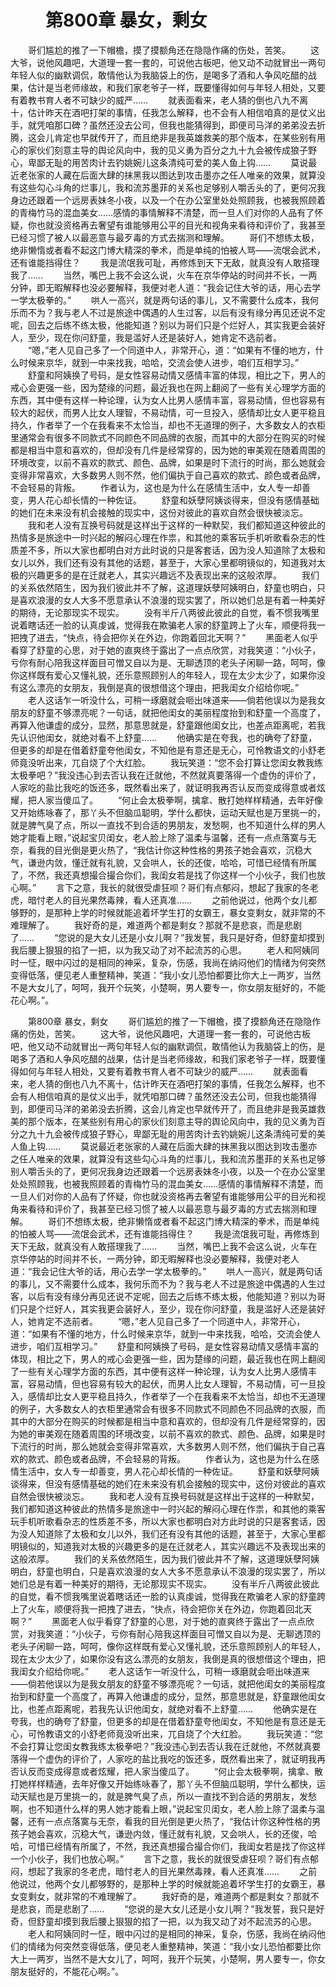 # 　　第800章 暴女，剩女
　　哥们尴尬的推了一下帽檐，摸了摸额角还在隐隐作痛的伤处，苦笑。
　　这大爷，说他风趣吧，大道理一套一套的，可说他古板吧，他又动不动就冒出一两句年轻人似的幽默调侃，敢情他认为我脑袋上的伤，是喝多了酒和人争风吃醋的战果，估计是当老师缘故，和我们家老爷子一样，既要懂得如何与年轻人相处，又要有着教书育人者不可缺少的威严……
　　就表面看来，老人猜的倒也八九不离十，估计昨天在酒吧打架的事情，任我怎么解释，也不会有人相信咱真的是仗义出手，就凭咱那口碑？虽然还没去公司，但我也能猜得到，即便司马洋的弟弟没去折腾，这会儿肯定也早就传开了，而且绝非是我英雄救美的那个版本，在某些别有用心的家伙们刻意主导的舆论风向中，我的见义勇为百分之九十九会被传成狼子野心，卑鄙无耻的用苦肉计去钓姚婉儿这条清纯可爱的美人鱼上钩……
　　莫说最近老张家的人藏在后面大肆的抹黑我以图达到攻击墨亦之任人唯亲的效果，就算没有这些勾心斗角的烂事儿，我和流苏墨菲的关系也足够别人嚼舌头的了，更何况我身边还跟着一个远房表妹冬小夜，以及一个在办公室里处处照顾我，也被我照顾着的青梅竹马的混血美女……感情的事情解释不清楚，而一旦人们对你的人品有了怀疑，你也就没资格再去奢望有谁能够用公平的目光和视角来看待和评价了，我甚至已经习惯了被人以最恶意与最歹毒的方式去揣测和理解。
　　哥们不想练太极，绝非懒惰或者看不起这门博大精深的拳术，而是单纯的怕被人骂——流氓会武术，还有谁能挡得住？
　　我是流氓我可耻，再修炼到天下无敌，就真没有人敢搭理我了……
　　当然，嘴巴上我不会这么说，火车在京华停站的时间并不长，一两分钟，即无暇解释也没必要解释，我便对老人道：“我会记住大爷的话，用心去学一学太极拳的。”
　　哄人一高兴，就是两句话的事儿，又不需要什么成本，我何乐而不为？我与老人不过是旅途中偶遇的人生过客，以后有没有缘分再见还说不定呢，回去之后练不练太极，他能知道？别以为哥们只是个烂好人，其实我更会装好人，至少，现在你问舒童，我是滥好人还是装好人，她肯定不选前者。
　　“嗯，”老人见自己多了一个同道中人，非常开心，道：“如果有不懂的地方，什么时候来京华，就到一中来找我，哈哈，交流会使人进步，咱们互相学习。”
　　舒童和阿姨换了号码，是女性容易动情又感情丰富的体现，相比之下，男人的戒心会更强一些，因为楚缘的问题，最近我也在网上翻阅了一些有关心理学方面的东西，其中便有这样一种论理，认为女人比男人感情丰富，容易动情，但也容易有较大的起伏，而男人比女人理智，不易动情，可一旦投入，感情却比女人更平稳且持久，作者举了一个在我看来不太恰当，却也不无道理的例子，大多数女人的衣柜里通常会有很多不同款式不同颜色不同品牌的衣服，而其中的大部分在购买的时候都是相当中意和喜欢的，但却没有几件是经常穿的，因为她的审美观在随着周围的环境改变，以前不喜欢的款式、颜色、品牌，如果是时下流行的时尚，那么她就会变得非常喜欢，大多数男人则不然，他们偏执于自己喜欢的款式、颜色或者品牌，不会轻易的背叛。
　　作者认为，这也是为什么在感情生活中，女人专一却善变，男人花心却长情的一种佐证。
　　舒童和妖孽阿姨谈得来，但没有感情基础的她们在未来没有机会接触的现实中，这份对彼此的喜欢自然会很快被淡忘。
　　我和老人没有互换号码就是这样出于这样的一种默契，我们都知道这种彼此的热情多是旅途中一时兴起的解闷心理在作祟，和其他的乘客玩手机听歌看杂志的性质差不多，所以大家也都明白对方此时说的只是客套话，因为没人知道除了太极和女儿以外，我们还有没有其他的话题，甚至于，大家心里都明镜似的，知道我对太极的兴趣更多的是在迁就老人，其实兴趣远不及表现出来的这般浓厚。
　　我们的关系依然陌生，因为我们彼此并不了解，这道理妖孽阿姨明白，舒童也明白，只是喜欢浪漫的女人大多不愿意承认不浪漫的现实罢了，所以她们总是有着一种美好的期待，无论那现实不现实。
　　没有半斤八两彼此彼此的自觉，看不惯我嘴里说着瞎话还一脸的认真虔诚，觉得我在欺骗老人家的舒童跨上了火车，顺便将我一把拽了进去，“快点，待会把你关在外边，你跑着回北天啊？”
　　黑面老人似乎看穿了舒童的心思，对于她的直爽终于露出了一点点欣赏，对我笑道：“小伙子，亏你有耐心陪我这样面目可憎又自以为是、无聊透顶的老头子闲聊一路，呵呵，像你这样既有爱心又懂礼貌，还乐意照顾别人的年轻人，现在太少太少了，如果你没有这么漂亮的女朋友，我倒是真的很想借这个理由，把我闺女介绍给你呢。”
　　老人这话乍一听没什么，可稍一琢磨就会咂出味道来——倘若他误以为是我女朋友的舒童不够漂亮呢？一句话，就把他闺女的美丽程度抬到和舒童一个高度了，再算入他谦虚的成分，显然，那意思就是，舒童跟他闺女比，也差点距离呢，若我先认识他闺女，就绝对看不上舒童……
　　他确实是在夸我，也的确夸了舒童，但更多的却是在借着舒童夸他闺女，不知他是有意还是无心，可怜教语文的小舒老师竟没听出来，兀自烧了个大红脸。
　　我玩笑道：“您不会打算让您闺女教我练太极拳吧？”我没违心到去否认我在迁就他，不然就真要落得一个虚伪的评价了，人家吃的盐比我吃的饭还多，既然看出来了，就证明我再否认反而变成得意或者炫耀，把人家当傻瓜了。
　　“何止会太极拳啊，擒拿、散打她样样精通，去年好像又开始练咏春了，那丫头不但脑瓜聪明，学什么都快，运动天赋也是万里挑一的，就是脾气臭了点，所以一直找不到合适的男朋友，发愁啊，也不知道什么样的男人她才能看上眼，”说起宝贝闺女，老人脸上除了温柔与温馨，还有一点点落寞与无奈，看我的目光倒是更火热了，“我估计你这种性格的男孩子她会喜欢，沉稳大气，谦逊内敛，懂迁就有礼貌，又会哄人，长的还俊，哈哈，可惜已经情有所属了，不然，我还真想撮合撮合你们，我闺女若是找了你这样一个小伙子，我们也放心啊。”
　　言下之意，我长的就很受虐狂呗？哥们有点郁闷，想起了我家的冬老虎，暗忖老人的目光果然毒辣，看人还真准……
　　之前他说过，他两个女儿都够野的，是那种上学的时候就能追着坏学生打的女霸王，暴女变剩女，就非常的不难理解了。
　　我好奇的是，难道两个都是剩女？那就不是悲哀，而是悲剧了……
　　“您说的是大女儿还是小女儿啊？”我发誓，我只是好奇，但舒童却摸到我后腰上狠狠的掐了一把，以为我又动了对不起流苏的心思。
　　老人和阿姨同时一怔，眼中闪过的是相同的神采，复杂，伤感，我尚在纳闷他们的情绪为何突然变得低落，便见老人重整精神，笑道：“我小女儿恐怕都要比你大上一两岁，当然不是大女儿了，呵呵，我开个玩笑，小楚啊，男人要专一，你女朋友挺好的，不能花心啊。”。

　　第800章 暴女，剩女
　　哥们尴尬的推了一下帽檐，摸了摸额角还在隐隐作痛的伤处，苦笑。
　　这大爷，说他风趣吧，大道理一套一套的，可说他古板吧，他又动不动就冒出一两句年轻人似的幽默调侃，敢情他认为我脑袋上的伤，是喝多了酒和人争风吃醋的战果，估计是当老师缘故，和我们家老爷子一样，既要懂得如何与年轻人相处，又要有着教书育人者不可缺少的威严……
　　就表面看来，老人猜的倒也八九不离十，估计昨天在酒吧打架的事情，任我怎么解释，也不会有人相信咱真的是仗义出手，就凭咱那口碑？虽然还没去公司，但我也能猜得到，即便司马洋的弟弟没去折腾，这会儿肯定也早就传开了，而且绝非是我英雄救美的那个版本，在某些别有用心的家伙们刻意主导的舆论风向中，我的见义勇为百分之九十九会被传成狼子野心，卑鄙无耻的用苦肉计去钓姚婉儿这条清纯可爱的美人鱼上钩……
　　莫说最近老张家的人藏在后面大肆的抹黑我以图达到攻击墨亦之任人唯亲的效果，就算没有这些勾心斗角的烂事儿，我和流苏墨菲的关系也足够别人嚼舌头的了，更何况我身边还跟着一个远房表妹冬小夜，以及一个在办公室里处处照顾我，也被我照顾着的青梅竹马的混血美女……感情的事情解释不清楚，而一旦人们对你的人品有了怀疑，你也就没资格再去奢望有谁能够用公平的目光和视角来看待和评价了，我甚至已经习惯了被人以最恶意与最歹毒的方式去揣测和理解。
　　哥们不想练太极，绝非懒惰或者看不起这门博大精深的拳术，而是单纯的怕被人骂——流氓会武术，还有谁能挡得住？
　　我是流氓我可耻，再修炼到天下无敌，就真没有人敢搭理我了……
　　当然，嘴巴上我不会这么说，火车在京华停站的时间并不长，一两分钟，即无暇解释也没必要解释，我便对老人道：“我会记住大爷的话，用心去学一学太极拳的。”
　　哄人一高兴，就是两句话的事儿，又不需要什么成本，我何乐而不为？我与老人不过是旅途中偶遇的人生过客，以后有没有缘分再见还说不定呢，回去之后练不练太极，他能知道？别以为哥们只是个烂好人，其实我更会装好人，至少，现在你问舒童，我是滥好人还是装好人，她肯定不选前者。
　　“嗯，”老人见自己多了一个同道中人，非常开心，道：“如果有不懂的地方，什么时候来京华，就到一中来找我，哈哈，交流会使人进步，咱们互相学习。”
　　舒童和阿姨换了号码，是女性容易动情又感情丰富的体现，相比之下，男人的戒心会更强一些，因为楚缘的问题，最近我也在网上翻阅了一些有关心理学方面的东西，其中便有这样一种论理，认为女人比男人感情丰富，容易动情，但也容易有较大的起伏，而男人比女人理智，不易动情，可一旦投入，感情却比女人更平稳且持久，作者举了一个在我看来不太恰当，却也不无道理的例子，大多数女人的衣柜里通常会有很多不同款式不同颜色不同品牌的衣服，而其中的大部分在购买的时候都是相当中意和喜欢的，但却没有几件是经常穿的，因为她的审美观在随着周围的环境改变，以前不喜欢的款式、颜色、品牌，如果是时下流行的时尚，那么她就会变得非常喜欢，大多数男人则不然，他们偏执于自己喜欢的款式、颜色或者品牌，不会轻易的背叛。
　　作者认为，这也是为什么在感情生活中，女人专一却善变，男人花心却长情的一种佐证。
　　舒童和妖孽阿姨谈得来，但没有感情基础的她们在未来没有机会接触的现实中，这份对彼此的喜欢自然会很快被淡忘。
　　我和老人没有互换号码就是这样出于这样的一种默契，我们都知道这种彼此的热情多是旅途中一时兴起的解闷心理在作祟，和其他的乘客玩手机听歌看杂志的性质差不多，所以大家也都明白对方此时说的只是客套话，因为没人知道除了太极和女儿以外，我们还有没有其他的话题，甚至于，大家心里都明镜似的，知道我对太极的兴趣更多的是在迁就老人，其实兴趣远不及表现出来的这般浓厚。
　　我们的关系依然陌生，因为我们彼此并不了解，这道理妖孽阿姨明白，舒童也明白，只是喜欢浪漫的女人大多不愿意承认不浪漫的现实罢了，所以她们总是有着一种美好的期待，无论那现实不现实。
　　没有半斤八两彼此彼此的自觉，看不惯我嘴里说着瞎话还一脸的认真虔诚，觉得我在欺骗老人家的舒童跨上了火车，顺便将我一把拽了进去，“快点，待会把你关在外边，你跑着回北天啊？”
　　黑面老人似乎看穿了舒童的心思，对于她的直爽终于露出了一点点欣赏，对我笑道：“小伙子，亏你有耐心陪我这样面目可憎又自以为是、无聊透顶的老头子闲聊一路，呵呵，像你这样既有爱心又懂礼貌，还乐意照顾别人的年轻人，现在太少太少了，如果你没有这么漂亮的女朋友，我倒是真的很想借这个理由，把我闺女介绍给你呢。”
　　老人这话乍一听没什么，可稍一琢磨就会咂出味道来——倘若他误以为是我女朋友的舒童不够漂亮呢？一句话，就把他闺女的美丽程度抬到和舒童一个高度了，再算入他谦虚的成分，显然，那意思就是，舒童跟他闺女比，也差点距离呢，若我先认识他闺女，就绝对看不上舒童……
　　他确实是在夸我，也的确夸了舒童，但更多的却是在借着舒童夸他闺女，不知他是有意还是无心，可怜教语文的小舒老师竟没听出来，兀自烧了个大红脸。
　　我玩笑道：“您不会打算让您闺女教我练太极拳吧？”我没违心到去否认我在迁就他，不然就真要落得一个虚伪的评价了，人家吃的盐比我吃的饭还多，既然看出来了，就证明我再否认反而变成得意或者炫耀，把人家当傻瓜了。
　　“何止会太极拳啊，擒拿、散打她样样精通，去年好像又开始练咏春了，那丫头不但脑瓜聪明，学什么都快，运动天赋也是万里挑一的，就是脾气臭了点，所以一直找不到合适的男朋友，发愁啊，也不知道什么样的男人她才能看上眼，”说起宝贝闺女，老人脸上除了温柔与温馨，还有一点点落寞与无奈，看我的目光倒是更火热了，“我估计你这种性格的男孩子她会喜欢，沉稳大气，谦逊内敛，懂迁就有礼貌，又会哄人，长的还俊，哈哈，可惜已经情有所属了，不然，我还真想撮合撮合你们，我闺女若是找了你这样一个小伙子，我们也放心啊。”
　　言下之意，我长的就很受虐狂呗？哥们有点郁闷，想起了我家的冬老虎，暗忖老人的目光果然毒辣，看人还真准……
　　之前他说过，他两个女儿都够野的，是那种上学的时候就能追着坏学生打的女霸王，暴女变剩女，就非常的不难理解了。
　　我好奇的是，难道两个都是剩女？那就不是悲哀，而是悲剧了……
　　“您说的是大女儿还是小女儿啊？”我发誓，我只是好奇，但舒童却摸到我后腰上狠狠的掐了一把，以为我又动了对不起流苏的心思。
　　老人和阿姨同时一怔，眼中闪过的是相同的神采，复杂，伤感，我尚在纳闷他们的情绪为何突然变得低落，便见老人重整精神，笑道：“我小女儿恐怕都要比你大上一两岁，当然不是大女儿了，呵呵，我开个玩笑，小楚啊，男人要专一，你女朋友挺好的，不能花心啊。”。
